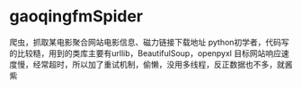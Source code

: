 # gaoqingfmSpider
爬虫，抓取某电影聚合网站电影信息、磁力链接下载地址
python初学者，代码写的比较糙，用到的类库主要有urllib，BeautifulSoup，openpyxl
目标网站响应速度慢，经常超时，所以加了重试机制，偷懒，没用多线程，反正数据也不多，就酱紫
